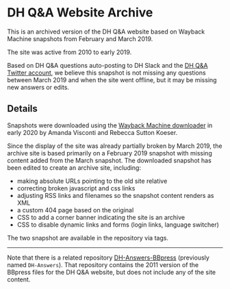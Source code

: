 # DH Q&A Website Archive

This is an archived version of the DH Q&amp;A website based on Wayback Machine
snapshots from February and March 2019.

The site was active from 2010 to early 2019.

Based on DH Q&A questions auto-posting to DH Slack and the
[DH Q&A Twitter account](https://twitter.com/DHAnswers), we believe this snapshot
is not missing any questions between March 2019 and when the site went offline,
but it may be missing new answers or edits.

## Details

Snapshots were downloaded using the [Wayback Machine downloader](https://github.com/hartator/wayback-machine-downloader) in early 2020 by Amanda Visconti and Rebecca Sutton Koeser.

Since the display of the site was already partially broken by March 2019, the archive site is based primarily on a February 2019 snapshot with missing content added from the March
snapshot. The downloaded snapshot has been edited to create an archive site, including:
- making absolute URLs pointing to the old site relative
- correcting broken javascript and css links
- adjusting RSS links and filenames so the snapshot content renders as XML
- a custom 404 page based on the original
- CSS to add a corner banner indicating the site is an archive
- CSS to disable dynamic links and forms (login links, language switcher)

The two snapshot are available in the repository via tags.

---

Note that there is a related repository [DH-Answers-BBpress](https://github.com/achorg/DH-Answers-BBpress) (previously named `DH-Answers`). That repository contains the 2011 version of the BBpress files for the DH Q&A website, but does not include any of the site content.
